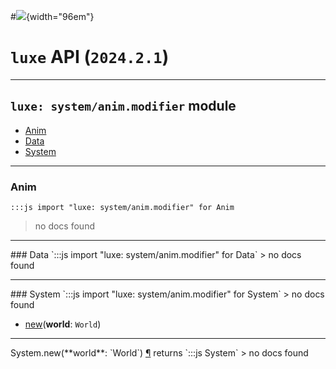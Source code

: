 #![](../../../../../../images/luxe-dark.svg){width="96em"}

# `luxe` API (`2024.2.1`)  


---

## `luxe: system/anim.modifier` module

- [Anim](#anim)   
- [Data](#data)   
- [System](#system)   

---

### Anim
`:::js import "luxe: system/anim.modifier" for Anim`
> no docs found


<hr/>
### Data
`:::js import "luxe: system/anim.modifier" for Data`
> no docs found


<hr/>
### System
`:::js import "luxe: system/anim.modifier" for System`
> no docs found

- [new](#System.new)(**world**: `World`)

<hr/>
<endpoint module="luxe: system/anim.modifier" class="System" signature="new(world : World)"></endpoint>
<signature id="System.new">System.new(**world**: `World`)
<a class="headerlink" href="#System.new" title="Permanent link">¶</a></signature>
<span class='api_ret'>returns</span> `:::js System`
> no docs found   

